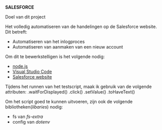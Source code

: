 **SALESFORCE**

Doel van dit project

Het volledig automatiseren van de handelingen op de Salesforce website.
Dit betreft:
- Automatiseren van het inlogproces
- Automatiseren van aanmaken van een nieuw account

Om dit te bewerkstelligen is het volgende nodig:
- [node.js](https://nodejs.org/en)
- [Visual Studio Code](https://code.visualstudio.com/)
- [Salesforce website](https://www.salesforce.com/nl/)









Tijdens het runnen van het testscript, maak ik gebruik van de volgende attributen:
.waitForDisplayed()
.click()
.setValue()
.toHaveText()

Om het script goed te kunnen uitvoeren, zijn ook de volgende bibliotheken(_libaries_) nodig:
- fs van _fs-extra_
- config van _dotenv_



  

